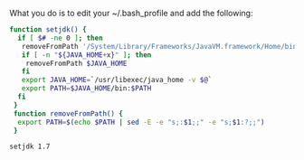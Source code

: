 What you do is to edit your ~/.bash_profile and add the following:

```bash
function setjdk() {
  if [ $# -ne 0 ]; then
   removeFromPath '/System/Library/Frameworks/JavaVM.framework/Home/bin'
   if [ -n "${JAVA_HOME+x}" ]; then
    removeFromPath $JAVA_HOME
   fi
   export JAVA_HOME=`/usr/libexec/java_home -v $@`
   export PATH=$JAVA_HOME/bin:$PATH
  fi
 }
 function removeFromPath() {
  export PATH=$(echo $PATH | sed -E -e "s;:$1;;" -e "s;$1:?;;")
 }
```

```bash
setjdk 1.7
```
